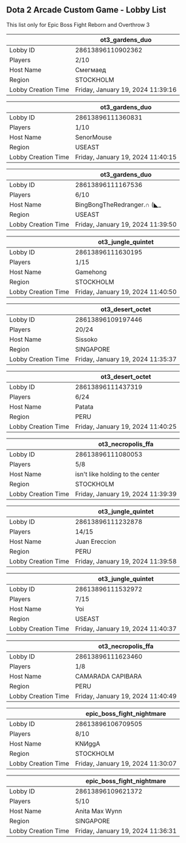 ## Dota 2 Arcade Custom Game - Lobby List

This list only for Epic Boss Fight Reborn and Overthrow 3

|  | ot3_gardens_duo |
| ------ | ------ |
| Lobby ID | 28613896110902362 |
| Players | 2/10 |
| Host Name | Смегмаед |
| Region | STOCKHOLM |
| Lobby Creation Time | Friday, January 19, 2024 11:39:16 |


|  | ot3_gardens_duo |
| ------ | ------ |
| Lobby ID | 28613896111360831 |
| Players | 1/10 |
| Host Name | SenorMouse |
| Region | USEAST |
| Lobby Creation Time | Friday, January 19, 2024 11:40:15 |


|  | ot3_gardens_duo |
| ------ | ------ |
| Lobby ID | 28613896111167536 |
| Players | 6/10 |
| Host Name | BingBongTheRedranger.∩ (◣_ |
| Region | USEAST |
| Lobby Creation Time | Friday, January 19, 2024 11:39:50 |


|  | ot3_jungle_quintet |
| ------ | ------ |
| Lobby ID | 28613896111630195 |
| Players | 1/15 |
| Host Name | Gamehong |
| Region | STOCKHOLM |
| Lobby Creation Time | Friday, January 19, 2024 11:40:50 |


|  | ot3_desert_octet |
| ------ | ------ |
| Lobby ID | 28613896109197446 |
| Players | 20/24 |
| Host Name | Sissoko |
| Region | SINGAPORE |
| Lobby Creation Time | Friday, January 19, 2024 11:35:37 |


|  | ot3_desert_octet |
| ------ | ------ |
| Lobby ID | 28613896111437319 |
| Players | 6/24 |
| Host Name | Patata |
| Region | PERU |
| Lobby Creation Time | Friday, January 19, 2024 11:40:25 |


|  | ot3_necropolis_ffa |
| ------ | ------ |
| Lobby ID | 28613896111080053 |
| Players | 5/8 |
| Host Name | isn't like holding to the center |
| Region | STOCKHOLM |
| Lobby Creation Time | Friday, January 19, 2024 11:39:39 |


|  | ot3_jungle_quintet |
| ------ | ------ |
| Lobby ID | 28613896111232878 |
| Players | 14/15 |
| Host Name | Juan Ereccion |
| Region | PERU |
| Lobby Creation Time | Friday, January 19, 2024 11:39:58 |


|  | ot3_jungle_quintet |
| ------ | ------ |
| Lobby ID | 28613896111532972 |
| Players | 7/15 |
| Host Name | Yoi |
| Region | USEAST |
| Lobby Creation Time | Friday, January 19, 2024 11:40:37 |


|  | ot3_necropolis_ffa |
| ------ | ------ |
| Lobby ID | 28613896111623460 |
| Players | 1/8 |
| Host Name | CAMARADA CAPIBARA |
| Region | PERU |
| Lobby Creation Time | Friday, January 19, 2024 11:40:49 |


|  | epic_boss_fight_nightmare |
| ------ | ------ |
| Lobby ID | 28613896106709505 |
| Players | 8/10 |
| Host Name | KNИggA |
| Region | STOCKHOLM |
| Lobby Creation Time | Friday, January 19, 2024 11:30:07 |


|  | epic_boss_fight_nightmare |
| ------ | ------ |
| Lobby ID | 28613896109621372 |
| Players | 5/10 |
| Host Name | Anita Max Wynn |
| Region | SINGAPORE |
| Lobby Creation Time | Friday, January 19, 2024 11:36:31 |


